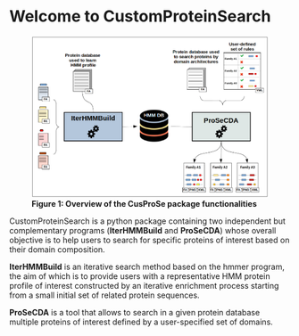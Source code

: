 # Welcome to CustomProteinSearch
<figure>
    <img src="./img/cusprose_scheme.png"
      alt="Overview of the CusProSe package functionalities">
    <figcaption>
<b id="fig-1">Figure 1: Overview of the CusProSe package functionalities</b> 
    </figcaption>
</figure>

CustomProteinSearch is a python package containing two independent but complementary programs (**IterHMMBuild** and **ProSeCDA**) whose overall objective is to help users to search for specific proteins of interest based on their domain composition.

<b>IterHMMBuild</b> is an iterative search method based on the hmmer program, the aim of which is to provide users with a representative HMM protein profile of interest constructed by an iterative enrichment process starting from a small initial set of related protein sequences.

<b>ProSeCDA</b> is a tool that allows to search in a given protein database multiple proteins of interest defined by a user-specified set of domains.
